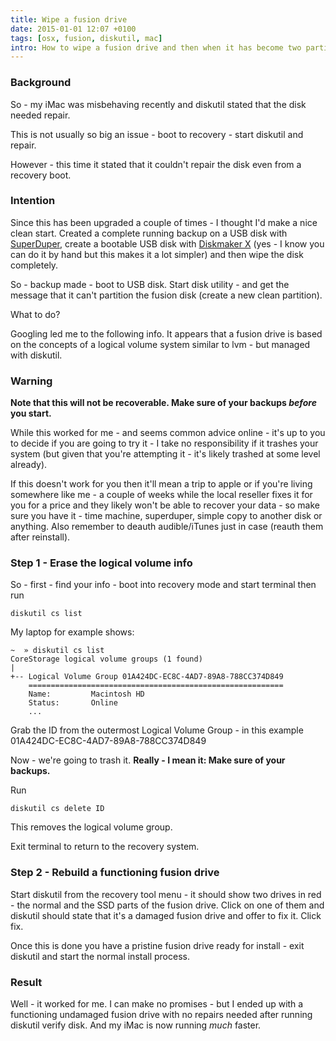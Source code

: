 ```yaml
---
title: Wipe a fusion drive
date: 2015-01-01 12:07 +0100
tags: [osx, fusion, diskutil, mac]
intro: How to wipe a fusion drive and then when it has become two partitions - rebuild it back to a fusion drive
---
```


### Background

So - my iMac was misbehaving recently and diskutil stated that the disk needed repair.

This is not usually so big an issue - boot to recovery - start diskutil and repair.

However - this time it stated that it couldn't repair the disk even from a recovery boot.

### Intention

Since this has been upgraded a couple of times - I thought I'd make a nice clean start. Created a complete running backup on a USB disk with [SuperDuper](http://www.shirt-pocket.com/SuperDuper/), create a bootable USB disk with [Diskmaker X](http://liondiskmaker.com/) (yes - I know you can do it by hand but this makes it a lot simpler) and then wipe the disk completely.

So - backup made - boot to USB disk. Start disk utility - and get the message that it can't partition the fusion disk (create a new clean partition).

What to do?

Googling led me to the following info. It appears that a fusion drive is based on the concepts of a logical volume system similar to lvm - but managed with diskutil.

### Warning

**Note that this will not be recoverable. Make sure of your backups _before_ you start.**

While this worked for me - and seems common advice online - it's up to you to decide if you are going to try it - I take no responsibility if it trashes your system (but given that you're attempting it - it's likely trashed at some level already).

If this doesn't work for you then it'll mean a trip to apple or if you're living somewhere like me - a couple of weeks while the local reseller fixes it for you for a price and they likely won't be able to recover your data - so make sure you have it - time machine, superduper, simple copy to another disk or anything. Also remember to deauth audible/iTunes just in case (reauth them after reinstall).

### Step 1 - Erase the logical volume info

So - first - find your info - boot into recovery mode and start terminal then run

```shell
diskutil cs list
```

My laptop for example shows:

```shell
~  » diskutil cs list
CoreStorage logical volume groups (1 found)
|
+-- Logical Volume Group 01A424DC-EC8C-4AD7-89A8-788CC374D849
    =========================================================
    Name:         Macintosh HD
    Status:       Online
    ...
```

Grab the ID from the outermost Logical Volume Group - in this example 01A424DC-EC8C-4AD7-89A8-788CC374D849

Now - we're going to trash it. **Really - I mean it: Make sure of your backups.**

Run

```shell
diskutil cs delete ID
```

This removes the logical volume group.

Exit terminal to return to the recovery system.

### Step 2 - Rebuild a functioning fusion drive

Start diskutil from the recovery tool menu - it should show two drives in red - the normal and the SSD parts of the fusion drive. Click on one of them and diskutil should state that it's a damaged fusion drive and offer to fix it. Click fix.

Once this is done you have a pristine fusion drive ready for install - exit diskutil and start the normal install process.

### Result

Well - it worked for me. I can make no promises - but I ended up with a functioning undamaged fusion drive with no repairs needed after running diskutil verify disk. And my iMac is now running _much_ faster.
